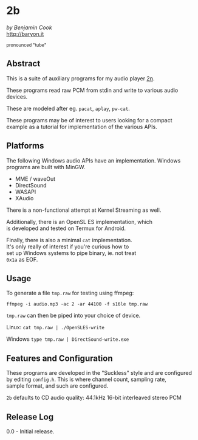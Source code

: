 # 2b

*by Benjamin Cook*\
<http://baryon.it>

<sup>pronounced "tube"</sup>

## Abstract

This is a suite of auxiliary programs for my audio player [2n](https://github.com/Canar/2n).

These programs read raw PCM from stdin and write to various audio devices. 

These are modeled after eg. `pacat`, `aplay`, `pw-cat`.

These programs may be of interest to users looking for a compact\
example as a tutorial for implementation of the various APIs.

## Platforms

The following Windows audio APIs have an implementation.
Windows programs are built with MinGW.

- MME / waveOut
- DirectSound
- WASAPI
- XAudio

There is a non-functional attempt at Kernel Streaming as well.

Additionally, there is an OpenSL ES implementation, which\
is developed and tested on Termux for Android.

Finally, there is also a minimal `cat` implementation.\
It's only really of interest if you're curious how to\
set up Windows systems to pipe binary, ie. not treat\
`0x1a` as EOF.

## Usage

To generate a file `tmp.raw` for testing using ffmpeg:

`ffmpeg -i audio.mp3 -ac 2 -ar 44100 -f s16le tmp.raw`

`tmp.raw` can then be piped into your choice of device.

Linux: `cat tmp.raw | ./OpenSLES-write`

Windows `type tmp.raw | DirectSound-write.exe`

## Features and Configuration

These programs are developed in the "Suckless" style and are configured\
by editing `config.h`. This is where channel count, sampling rate,\
sample format, and such are configured.

`2b` defaults to CD audio quality: 44.1kHz 16-bit interleaved stereo PCM

## Release Log

0.0 - Initial release.
